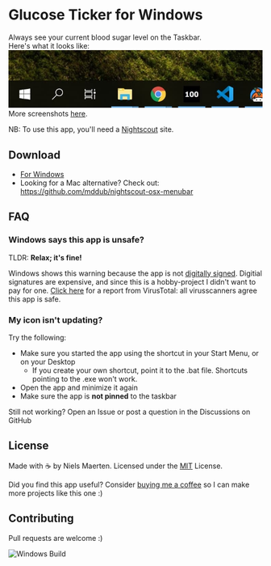 # Glucose Ticker for Windows

Always see your current blood sugar level on the Taskbar.  
Here's what it looks like:  
![Screenshot1](./screenshots/default.jpg)  
More screenshots [here](./SCREENSHOTS.md).  

NB: To use this app, you'll need a [Nightscout](http://www.nightscout.info/) site.

## Download

* [For Windows](https://github.com/nielsmaerten/glucose-ticker/releases)
* Looking for a Mac alternative? Check out: https://github.com/mddub/nightscout-osx-menubar

## FAQ

### Windows says this app is unsafe?

TLDR: **Relax; it's fine!** 

Windows shows this warning because the app is not [digitally signed](https://www.google.com/search?q=microsoft+authenticode). 
Digitial signatures are expensive, and since this is a hobby-project I didn't want to pay for one.
[Click here](https://www.virustotal.com/gui/url/0a66fe671d842b7d86e6a11be59f26a6d9cedaca3a21520c1f430c6dad56a5d5?nocache=1) for a report from VirusTotal: all virusscanners agree this app is safe.

### My icon isn't updating?

Try the following:

* Make sure you started the app using the shortcut in your Start Menu, or on your Desktop
  * If you create your own shortcut, point it to the .bat file. Shortcuts pointing to the .exe won't work.
* Open the app and minimize it again
* Make sure the app is **not pinned** to the taskbar

Still not working? Open an Issue or post a question in the Discussions on GitHub

## License

Made with ☕ by Niels Maerten. Licensed under the [MIT](./LICENSE) License.

Did you find this app useful? Consider [buying me a coffee](https://go.niels.me/coffee) so I can make more projects like this one :)

## Contributing

Pull requests are welcome :)

![Windows Build](https://github.com/nielsmaerten/glucose-ticker/workflows/Windows%20Build/badge.svg?branch=release)
